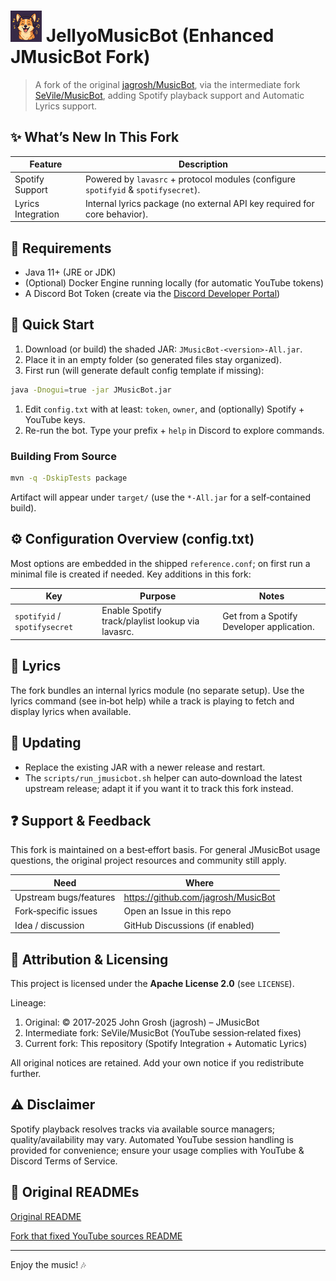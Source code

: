# ![Jellyo Music Bot Logo](./JellyoMusicBotLogo.png) JellyoMusicBot (Enhanced JMusicBot Fork)  

> A fork of the original [jagrosh/MusicBot](https://github.com/jagrosh/MusicBot), via the intermediate fork [SeVile/MusicBot](https://github.com/SeVile/MusicBot), adding Spotify playback support and Automatic Lyrics support.

## ✨ What’s New In This Fork

| Feature | Description |
|---------|-------------|
| Spotify Support | Powered by `lavasrc` + protocol modules (configure `spotifyid` & `spotifysecret`). |
| Lyrics Integration | Internal lyrics package (no external API key required for core behavior). |

## 🔧 Requirements

* Java 11+ (JRE or JDK)
* (Optional) Docker Engine running locally (for automatic YouTube tokens)
* A Discord Bot Token (create via the [Discord Developer Portal](https://discord.com/developers/applications))

## 🚀 Quick Start

1. Download (or build) the shaded JAR: `JMusicBot-<version>-All.jar`.
2. Place it in an empty folder (so generated files stay organized).
3. First run (will generate default config template if missing):

  ```bash
  java -Dnogui=true -jar JMusicBot.jar
  ```

1. Edit `config.txt` with at least: `token`, `owner`, and (optionally) Spotify + YouTube keys.
2. Re-run the bot. Type your prefix + `help` in Discord to explore commands.

### Building From Source

```bash
mvn -q -DskipTests package
```

Artifact will appear under `target/` (use the `*-All.jar` for a self‑contained build).

## ⚙️ Configuration Overview (config.txt)

Most options are embedded in the shipped `reference.conf`; on first run a minimal file is created if needed. Key additions in this fork:

| Key | Purpose | Notes |
|-----|---------|-------|
| `spotifyid` / `spotifysecret` | Enable Spotify track/playlist lookup via lavasrc. | Get from a Spotify Developer application. |

## 📝 Lyrics

The fork bundles an internal lyrics module (no separate setup). Use the lyrics command (see in‑bot help) while a track is playing to fetch and display lyrics when available.

## 🔄 Updating

* Replace the existing JAR with a newer release and restart.
* The `scripts/run_jmusicbot.sh` helper can auto‑download the latest upstream release; adapt it if you want it to track this fork instead.

## ❓ Support & Feedback

This fork is maintained on a best‑effort basis. For general JMusicBot usage questions, the original project resources and community still apply.

| Need | Where |
|------|-------|
| Upstream bugs/features | <https://github.com/jagrosh/MusicBot> |
| Fork‑specific issues | Open an Issue in this repo |
| Idea / discussion | GitHub Discussions (if enabled) |

## 📜 Attribution & Licensing

This project is licensed under the **Apache License 2.0** (see `LICENSE`).

Lineage:

1. Original: © 2017‑2025 John Grosh (jagrosh) – JMusicBot
2. Intermediate fork: SeVile/MusicBot (YouTube session‑related fixes)
3. Current fork: This repository (Spotify Integration + Automatic Lyrics)

All original notices are retained. Add your own notice if you redistribute further.

## ⚠️ Disclaimer

Spotify playback resolves tracks via available source managers; quality/availability may vary. Automated YouTube session handling is provided for convenience; ensure your usage complies with YouTube & Discord Terms of Service.

## 💎 Original READMEs

[Original README](https://github.com/jagrosh/MusicBot/blob/master/README.md)

[Fork that fixed YouTube sources README](https://github.com/SeVile/MusicBot/blob/master/README.md)

---
Enjoy the music! 🎶
